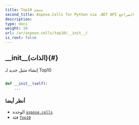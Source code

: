 ```yaml
---
title: Top10 منشئ
second_title: Aspose.Cells for Python via .NET API المراجع
description:
type: docs
weight: 10
url: /ar/aspose.cells/top10/__init__/
is_root: false
---
```

##  \_\_init\_\_(الذات){#}
إنشاء مثيل جديد لـ Top10



```python

def __init__(self):
    ...
```





###  أنظر أيضا
* الوحدة [`aspose.cells`](../../)
* فئة [`Top10`](/cells/python-net/ar/aspose.cells/top10)
